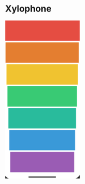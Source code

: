 # Xylophone


<img src="https://github.com/Abakrii/Xylophone/blob/master/screenshoots/Screen%20Shot%202018-11-17%20at%201.57.46%20PM.png?raw=true" width="240">

